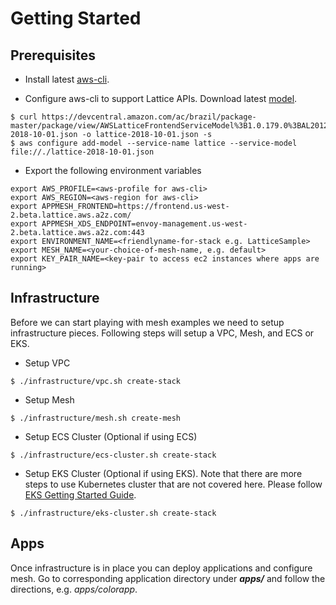 # Getting Started

## Prerequisites
* Install latest [aws-cli](https://docs.aws.amazon.com/cli/latest/userguide/installing.html).

* Configure aws-cli to support Lattice APIs. Download latest [model](https://devcentral.amazon.com/ac/brazil/package-master/package/view/AWSLatticeFrontendServiceModel%3B1.0.179.0%3BAL2012%3BDEV.STD.PTHREAD%3Bmodel/lattice-2018-10-01.json).

```
$ curl https://devcentral.amazon.com/ac/brazil/package-master/package/view/AWSLatticeFrontendServiceModel%3B1.0.179.0%3BAL2012%3BDEV.STD.PTHREAD%3Bmodel/lattice-2018-10-01.json -o lattice-2018-10-01.json -s
$ aws configure add-model --service-name lattice --service-model file://./lattice-2018-10-01.json
```

* Export the following environment variables

```
export AWS_PROFILE=<aws-profile for aws-cli>
export AWS_REGION=<aws-region for aws-cli>
export APPMESH_FRONTEND=https://frontend.us-west-2.beta.lattice.aws.a2z.com/
export APPMESH_XDS_ENDPOINT=envoy-management.us-west-2.beta.lattice.aws.a2z.com:443
export ENVIRONMENT_NAME=<friendlyname-for-stack e.g. LatticeSample>
export MESH_NAME=<your-choice-of-mesh-name, e.g. default>
export KEY_PAIR_NAME=<key-pair to access ec2 instances where apps are running>
```

## Infrastructure
Before we can start playing with mesh examples we need to setup infrastructure pieces. Following steps will setup a VPC, Mesh, and ECS or EKS. 

* Setup VPC

```
$ ./infrastructure/vpc.sh create-stack
```

* Setup Mesh

```
$ ./infrastructure/mesh.sh create-mesh
```

* Setup ECS Cluster (Optional if using ECS)

```
$ ./infrastructure/ecs-cluster.sh create-stack
```

* Setup EKS Cluster (Optional if using EKS). Note that there are more steps to use Kubernetes cluster that are not covered here. Please follow [EKS Getting Started Guide](https://docs.aws.amazon.com/eks/latest/userguide/getting-started.html).

```
$ ./infrastructure/eks-cluster.sh create-stack
```

## Apps
Once infrastructure is in place you can deploy applications and configure mesh. Go to corresponding application directory under ***apps/*** and follow the directions, e.g. *apps/colorapp*.